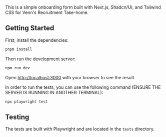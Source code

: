 This is a simple onboarding form built with Next.js, Shadcn/UI, and Tailwind CSS for Venn's Recruitment Take-home.

## Getting Started

First, install the dependencies:

```bash
pnpm install
```

Then run the development server:

```bash
npm run dev
```

Open [http://localhost:3000](http://localhost:3000) with your browser to see the result.

In order to run the tests, you can use the following command (ENSURE THE SERVER IS RUNNING IN ANOTHER TERMINAL):

```bash
npx playwright test
```

## Testing

The tests are built with Playwright and are located in the `tests` directory.
